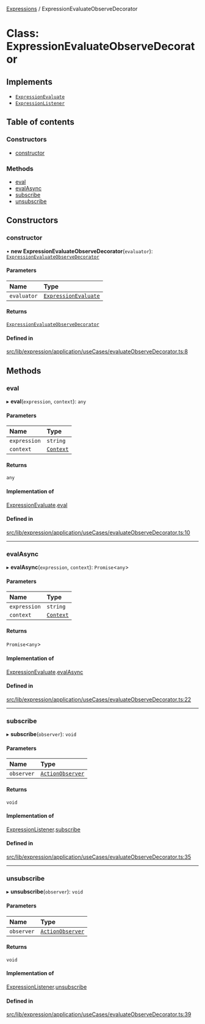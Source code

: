 [Expressions](../README.md) / ExpressionEvaluateObserveDecorator

# Class: ExpressionEvaluateObserveDecorator

## Implements

- [`ExpressionEvaluate`](../interfaces/ExpressionEvaluate.md)
- [`ExpressionListener`](../interfaces/ExpressionListener.md)

## Table of contents

### Constructors

- [constructor](ExpressionEvaluateObserveDecorator.md#constructor)

### Methods

- [eval](ExpressionEvaluateObserveDecorator.md#eval)
- [evalAsync](ExpressionEvaluateObserveDecorator.md#evalasync)
- [subscribe](ExpressionEvaluateObserveDecorator.md#subscribe)
- [unsubscribe](ExpressionEvaluateObserveDecorator.md#unsubscribe)

## Constructors

### constructor

• **new ExpressionEvaluateObserveDecorator**(`evaluator`): [`ExpressionEvaluateObserveDecorator`](ExpressionEvaluateObserveDecorator.md)

#### Parameters

| Name | Type |
| :------ | :------ |
| `evaluator` | [`ExpressionEvaluate`](../interfaces/ExpressionEvaluate.md) |

#### Returns

[`ExpressionEvaluateObserveDecorator`](ExpressionEvaluateObserveDecorator.md)

#### Defined in

[src/lib/expression/application/useCases/evaluateObserveDecorator.ts:8](https://github.com/FlavioLionelRita/3xpr/blob/6ae12c6/src/lib/expression/application/useCases/evaluateObserveDecorator.ts#L8)

## Methods

### eval

▸ **eval**(`expression`, `context`): `any`

#### Parameters

| Name | Type |
| :------ | :------ |
| `expression` | `string` |
| `context` | [`Context`](Context.md) |

#### Returns

`any`

#### Implementation of

[ExpressionEvaluate](../interfaces/ExpressionEvaluate.md).[eval](../interfaces/ExpressionEvaluate.md#eval)

#### Defined in

[src/lib/expression/application/useCases/evaluateObserveDecorator.ts:10](https://github.com/FlavioLionelRita/3xpr/blob/6ae12c6/src/lib/expression/application/useCases/evaluateObserveDecorator.ts#L10)

___

### evalAsync

▸ **evalAsync**(`expression`, `context`): `Promise`\<`any`\>

#### Parameters

| Name | Type |
| :------ | :------ |
| `expression` | `string` |
| `context` | [`Context`](Context.md) |

#### Returns

`Promise`\<`any`\>

#### Implementation of

[ExpressionEvaluate](../interfaces/ExpressionEvaluate.md).[evalAsync](../interfaces/ExpressionEvaluate.md#evalasync)

#### Defined in

[src/lib/expression/application/useCases/evaluateObserveDecorator.ts:22](https://github.com/FlavioLionelRita/3xpr/blob/6ae12c6/src/lib/expression/application/useCases/evaluateObserveDecorator.ts#L22)

___

### subscribe

▸ **subscribe**(`observer`): `void`

#### Parameters

| Name | Type |
| :------ | :------ |
| `observer` | [`ActionObserver`](ActionObserver.md) |

#### Returns

`void`

#### Implementation of

[ExpressionListener](../interfaces/ExpressionListener.md).[subscribe](../interfaces/ExpressionListener.md#subscribe)

#### Defined in

[src/lib/expression/application/useCases/evaluateObserveDecorator.ts:35](https://github.com/FlavioLionelRita/3xpr/blob/6ae12c6/src/lib/expression/application/useCases/evaluateObserveDecorator.ts#L35)

___

### unsubscribe

▸ **unsubscribe**(`observer`): `void`

#### Parameters

| Name | Type |
| :------ | :------ |
| `observer` | [`ActionObserver`](ActionObserver.md) |

#### Returns

`void`

#### Implementation of

[ExpressionListener](../interfaces/ExpressionListener.md).[unsubscribe](../interfaces/ExpressionListener.md#unsubscribe)

#### Defined in

[src/lib/expression/application/useCases/evaluateObserveDecorator.ts:39](https://github.com/FlavioLionelRita/3xpr/blob/6ae12c6/src/lib/expression/application/useCases/evaluateObserveDecorator.ts#L39)
